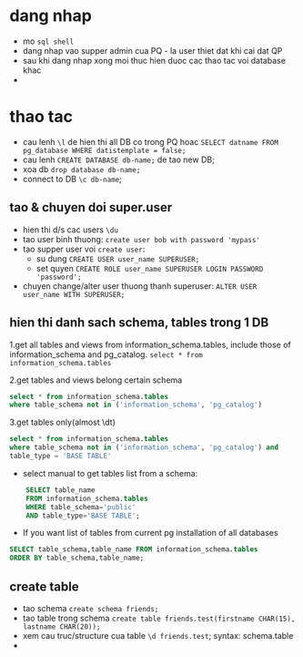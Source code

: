 # dang nhap

- mo `sql shell`
- dang nhap vao supper admin cua PQ - la user thiet dat khi cai dat QP
- sau khi dang nhap xong moi thuc hien duoc cac thao tac voi database khac
-

# thao tac

- cau lenh `\l` de hien thi all DB co trong PQ hoac `SELECT datname FROM pg_database WHERE datistemplate = false;`
- cau lenh `CREATE DATABASE db-name;` de tao new DB;
- xoa db `drop database db-name;`
- connect to DB `\c db-name`;

## tao & chuyen doi super.user

- hien thi d/s cac users `\du`
- tao user binh thuong: `create user bob with password 'mypass'`
- tao supper user voi `create user`:
  - su dung `CREATE USER user_name SUPERUSER;`
  - set quyen `CREATE ROLE user_name SUPERUSER LOGIN PASSWORD 'password';`
- chuyen change/alter user thuong thanh superuser: `ALTER USER user_name WITH SUPERUSER;`

## hien thi danh sach schema, tables trong 1 DB

1.get all tables and views from information_schema.tables, include those of information_schema and pg_catalog.
`select * from information_schema.tables`

2.get tables and views belong certain schema

```sql
select * from information_schema.tables
where table_schema not in ('information_schema', 'pg_catalog')
```

3.get tables only(almost \dt)

```sql
select * from information_schema.tables
where table_schema not in ('information_schema', 'pg_catalog') and
table_type = 'BASE TABLE'
```

- select manual to get tables list from a schema:

```sql
    SELECT table_name
    FROM information_schema.tables
    WHERE table_schema='public'
    AND table_type='BASE TABLE';
```

- If you want list of tables from current pg installation of all databases

```sql
SELECT table_schema,table_name FROM information_schema.tables
ORDER BY table_schema,table_name;
```

## create table

- tao schema `create schema friends;`
- tao table trong schema `create table friends.test(firstname CHAR(15), lastname CHAR(20));`
- xem cau truc/structure cua table `\d friends.test`; syntax: schema.table
-
